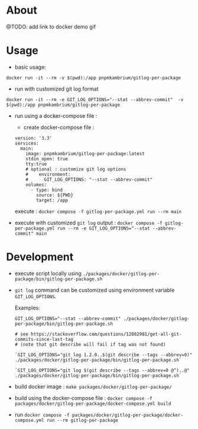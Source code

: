 # About

@TODO: add link to docker demo gif

# Usage

- basic usage:

```
docker run -it --rm -v $(pwd):/app pnpmkambrium/gitlog-per-package
```

- run with customized git log format

```
docker run -it --rm -e GIT_LOG_OPTIONS="--stat --abbrev-commit"  -v $(pwd):/app pnpmkambrium/gitlog-per-package
```

- run using a docker-compose file :

  - create docker-compose file :

  ```
  version: '3.3'
  services:
    main:
      image: pnpmkambrium/gitlog-per-package:latest
      stdin_open: true
      tty:true
      # optional : customize git log options
      #    environment:
      #      GIT_LOG_OPTIONS: "--stat --abbrev-commit"
      volumes:
        - type: bind
          source: ${PWD}
          target: /app
  ```

  execute : `docker compose -f gitlog-per-package.yml run --rm main`

- execute with customized `git log` output : `docker compose -f gitlog-per-package.yml run --rm -e GIT_LOG_OPTIONS="--stat --abbrev-commit" main`

# Development

- execute script locally using `./packages/docker/gitlog-per-package/bin/gitlog-per-package.sh`

- `git log` command can be customized using environment variable `GIT_LOG_OPTIONS`.

  Examples:

  ```
  GIT_LOG_OPTIONS="--stat --abbrev-commit" ./packages/docker/gitlog-per-package/bin/gitlog-per-package.sh

  # see https://stackoverflow.com/questions/12082981/get-all-git-commits-since-last-tag
  # (note that git describe will fail if tag was not found)

  `GIT_LOG_OPTIONS="git log 1.2.0..$(git describe --tags --abbrev=0)" ./packages/docker/gitlog-per-package/bin/gitlog-per-package.sh`

  `GIT_LOG_OPTIONS="git log $(git describe --tags --abbrev=0 @^)..@" ./packages/docker/gitlog-per-package/bin/gitlog-per-package.sh`

  ```

- build docker image : `make packages/docker/gitlog-per-package/`

- build using the docker-compose file : `docker compose -f packages/docker/gitlog-per-package/docker-compose.yml build`

- run `docker compose -f packages/docker/gitlog-per-package/docker-compose.yml run --rm gitlog-per-package`
